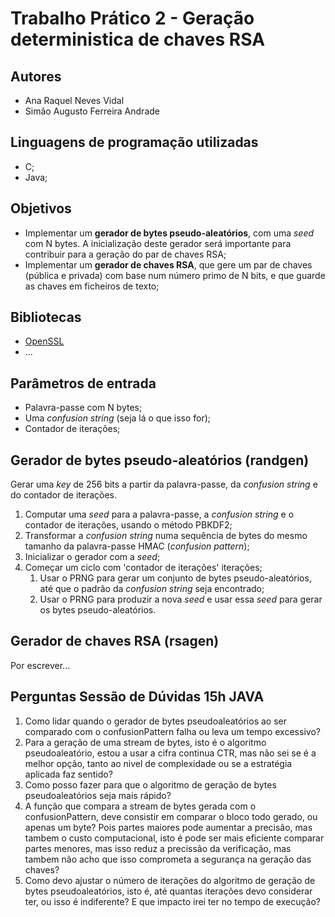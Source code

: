 # Trabalho Prático 2 - Geração deterministica de chaves RSA

## Autores
- Ana Raquel Neves Vidal
- Simão Augusto Ferreira Andrade

## Linguagens de programação utilizadas
- C;
- Java;

## Objetivos
- Implementar um **gerador de bytes pseudo-aleatórios**, com uma *seed* com N bytes. A inicialização deste gerador será importante para contribuir para a geração do par de chaves RSA;
- Implementar um **gerador de chaves RSA**, que gere um par de chaves (pública e privada) com base num número primo de N bits, e que guarde as chaves em ficheiros de texto;

## Bibliotecas
- [OpenSSL](https://www.openssl.org/)
- ...

## Parâmetros de entrada
- Palavra-passe com N bytes;
- Uma *confusion string* (seja lá o que isso for);
- Contador de iterações;

## Gerador de bytes pseudo-aleatórios (randgen)
Gerar uma *key* de 256 bits a partir da palavra-passe, da *confusion string* e do contador de iterações.

1. Computar uma *seed* para a palavra-passe, a *confusion string* e o contador de iterações, usando o método PBKDF2;
2. Transformar a *confusion string* numa sequência de bytes do mesmo tamanho da palavra-passe HMAC (*confusion pattern*);
3. Inicializar o gerador com a *seed*;
4. Começar um ciclo com 'contador de iterações' iterações;
    1. Usar o PRNG para gerar um conjunto de bytes pseudo-aleatórios, até que o padrão da *confusion string* seja encontrado;
    2. Usar o PRNG para produzir a nova *seed* e usar essa *seed* para gerar os bytes pseudo-aleatórios.


## Gerador de chaves RSA (rsagen)
Por escrever...

## Perguntas Sessão de Dúvidas 15h JAVA
1. Como lidar quando o gerador de bytes pseudoaleatórios ao ser comparado com o confusionPattern falha ou leva um tempo excessivo?
2. Para a geração de uma stream de bytes, isto é o algoritmo pseudoaleatório, estou a usar a cifra continua CTR, mas não sei se é a melhor opção, tanto ao nivel de complexidade ou se a estratégia aplicada faz sentido?
3. Como posso fazer para que o algoritmo de geração de bytes pseudoaleatórios seja mais rápido?
4. A função que compara a stream de bytes gerada com o confusionPattern, deve consistir em comparar o bloco todo gerado, ou apenas um byte? Pois partes maiores pode aumentar a precisão, mas tambem o custo computacional, isto é pode ser mais eficiente comparar partes menores, mas isso reduz a precissão da verificação, mas tambem não acho que isso comprometa a segurança na geração das chaves?
5. Como devo ajustar o número de iterações do algoritmo de geração de bytes pseudoaleatórios, isto é, até quantas iterações devo considerar ter, ou isso é indiferente? E que impacto irei ter no tempo de execução?